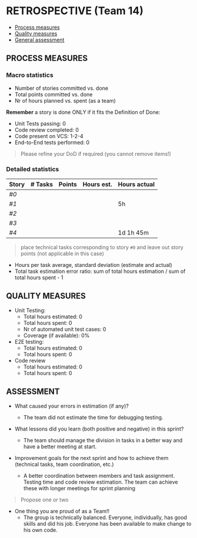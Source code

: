 RETROSPECTIVE (Team 14)
=====================================

- [Process measures](#process-measures)
- [Quality measures](#quality-measures)
- [General assessment](#assessment)

## PROCESS MEASURES 

### Macro statistics

- Number of stories committed vs. done 
- Total points committed vs. done 
- Nr of hours planned vs. spent (as a team)

**Remember** a story is done ONLY if it fits the Definition of Done:
 
- Unit Tests passing: 0
- Code review completed: 0
- Code present on VCS: 1-2-4
- End-to-End tests performed: 0

> Please refine your DoD if required (you cannot remove items!) 

### Detailed statistics

| Story  | # Tasks | Points | Hours est. | Hours actual |
|--------|---------|--------|------------|--------------|
| _#0_   |         |        |            |              |
| _#1_   |         |        |            |      5h      |
| _#2_   |         |        |            |              |
| _#3_   |         |        |            |              |   
| _#4_   |         |        |            |   1d 1h 45m  |

> place technical tasks corresponding to story `#0` and leave out story points (not applicable in this case)

- Hours per task average, standard deviation (estimate and actual)
- Total task estimation error ratio: sum of total hours estimation / sum of total hours spent - 1

  
## QUALITY MEASURES 

- Unit Testing:
  - Total hours estimated: 0
  - Total hours spent: 0
  - Nr of automated unit test cases: 0 
  - Coverage (if available): 0%
- E2E testing:
  - Total hours estimated: 0
  - Total hours spent: 0
- Code review 
  - Total hours estimated: 0
  - Total hours spent: 0
  


## ASSESSMENT

- What caused your errors in estimation (if any)?
  - The team did not estimate the time for debugging testing.

- What lessons did you learn (both positive and negative) in this sprint?
  - The team should manage the division in tasks in a better way and have a better meeting at start. 

- Improvement goals for the next sprint and how to achieve them (technical tasks, team coordination, etc.)
  - A better coordination between members and task assignment. Testing time and code review estimation. The team can achieve these with longer meetings for sprint planning

> Propose one or two

- One thing you are proud of as a Team!!
  - The group is technically balanced. Everyone, individually, has good skills and did his job. Everyone has been available to make change to his own code.